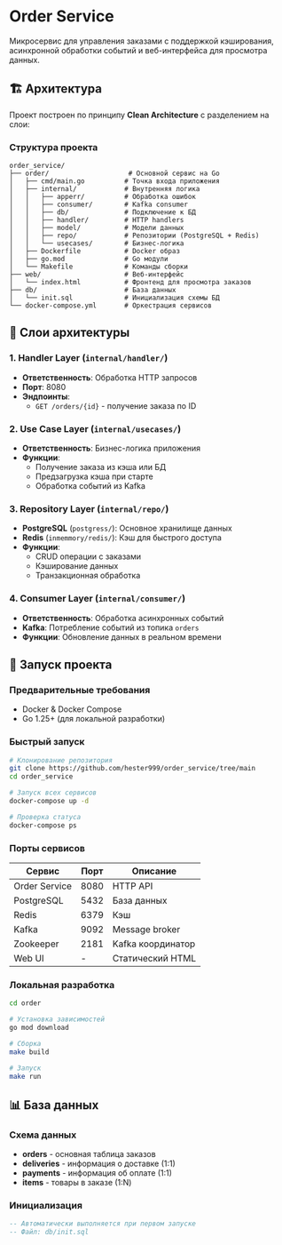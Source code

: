 # Order Service

Микросервис для управления заказами с поддержкой кэширования, асинхронной обработки событий и веб-интерфейса для просмотра данных.

## 🏗️ Архитектура

Проект построен по принципу **Clean Architecture** с разделением на слои:

### Структура проекта
```
order_service/
├── order/                    # Основной сервис на Go
│   ├── cmd/main.go          # Точка входа приложения
│   ├── internal/            # Внутренняя логика
│   │   ├── apperr/          # Обработка ошибок
│   │   ├── consumer/        # Kafka consumer
│   │   ├── db/              # Подключение к БД
│   │   ├── handler/         # HTTP handlers
│   │   ├── model/           # Модели данных
│   │   ├── repo/            # Репозитории (PostgreSQL + Redis)
│   │   └── usecases/        # Бизнес-логика
│   ├── Dockerfile           # Docker образ
│   ├── go.mod               # Go модули
│   └── Makefile             # Команды сборки
├── web/                     # Веб-интерфейс
│   └── index.html           # Фронтенд для просмотра заказов
├── db/                      # База данных
│   └── init.sql             # Инициализация схемы БД
└── docker-compose.yml       # Оркестрация сервисов
```

## 🎯 Слои архитектуры

### 1. **Handler Layer** (`internal/handler/`)
- **Ответственность**: Обработка HTTP запросов
- **Порт**: 8080
- **Эндпоинты**: 
  - `GET /orders/{id}` - получение заказа по ID

### 2. **Use Case Layer** (`internal/usecases/`)
- **Ответственность**: Бизнес-логика приложения
- **Функции**:
  - Получение заказа из кэша или БД
  - Предзагрузка кэша при старте
  - Обработка событий из Kafka

### 3. **Repository Layer** (`internal/repo/`)
- **PostgreSQL** (`postgress/`): Основное хранилище данных
- **Redis** (`inmemmory/redis/`): Кэш для быстрого доступа
- **Функции**:
  - CRUD операции с заказами
  - Кэширование данных
  - Транзакционная обработка

### 4. **Consumer Layer** (`internal/consumer/`)
- **Ответственность**: Обработка асинхронных событий
- **Kafka**: Потребление событий из топика `orders`
- **Функции**: Обновление данных в реальном времени

## 🚀 Запуск проекта

### Предварительные требования
- Docker & Docker Compose
- Go 1.25+ (для локальной разработки)

### Быстрый запуск
```bash
# Клонирование репозитория
git clone https://github.com/hester999/order_service/tree/main
cd order_service

# Запуск всех сервисов
docker-compose up -d

# Проверка статуса
docker-compose ps
```

### Порты сервисов
| Сервис | Порт | Описание |
|--------|------|----------|
| Order Service | 8080 | HTTP API |
| PostgreSQL | 5432 | База данных |
| Redis | 6379 | Кэш |
| Kafka | 9092 | Message broker |
| Zookeeper | 2181 | Kafka координатор |
| Web UI | - | Статический HTML |

### Локальная разработка
```bash
cd order

# Установка зависимостей
go mod download

# Сборка
make build

# Запуск
make run
```

## 📊 База данных

### Схема данных
- **orders** - основная таблица заказов
- **deliveries** - информация о доставке (1:1)
- **payments** - информация об оплате (1:1)
- **items** - товары в заказе (1:N)

### Инициализация
```sql
-- Автоматически выполняется при первом запуске
-- Файл: db/init.sql
```

